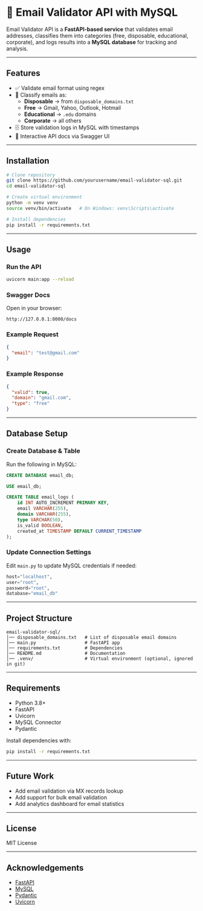 # 📧 Email Validator API with MySQL

Email Validator API is a **FastAPI-based service** that validates email addresses, classifies them into categories (free, disposable, educational, corporate), and logs results into a **MySQL database** for tracking and analysis.

---

## Features
- ✅ Validate email format using regex  
- 📂 Classify emails as:
  - **Disposable** → from `disposable_domains.txt`  
  - **Free** → Gmail, Yahoo, Outlook, Hotmail  
  - **Educational** → `.edu` domains  
  - **Corporate** → all others  
- 🗄️ Store validation logs in MySQL with timestamps  
- 🧩 Interactive API docs via Swagger UI  

---

## Installation
```bash
# Clone repository
git clone https://github.com/yourusername/email-validator-sql.git
cd email-validator-sql

# Create virtual environment
python -m venv venv
source venv/bin/activate   # On Windows: venv\Scripts\activate

# Install dependencies
pip install -r requirements.txt
```

---

## Usage

### Run the API
```bash
uvicorn main:app --reload
```

### Swagger Docs
Open in your browser:
```
http://127.0.0.1:8000/docs
```

### Example Request
```json
{
  "email": "test@gmail.com"
}
```

### Example Response
```json
{
  "valid": true,
  "domain": "gmail.com",
  "type": "free"
}
```

---

## Database Setup

### Create Database & Table
Run the following in MySQL:

```sql
CREATE DATABASE email_db;

USE email_db;

CREATE TABLE email_logs (
    id INT AUTO_INCREMENT PRIMARY KEY,
    email VARCHAR(255),
    domain VARCHAR(255),
    type VARCHAR(50),
    is_valid BOOLEAN,
    created_at TIMESTAMP DEFAULT CURRENT_TIMESTAMP
);
```

### Update Connection Settings
Edit `main.py` to update MySQL credentials if needed:
```python
host="localhost",
user="root",
password="root",
database="email_db"
```

---

## Project Structure
```
email-validator-sql/
│── disposable_domains.txt   # List of disposable email domains
│── main.py                  # FastAPI app
│── requirements.txt         # Dependencies
│── README.md                # Documentation
│── .venv/                   # Virtual environment (optional, ignored in git)
```

---

## Requirements
- Python 3.8+  
- FastAPI  
- Uvicorn  
- MySQL Connector  
- Pydantic  

Install dependencies with:
```bash
pip install -r requirements.txt
```

---

## Future Work
- Add email validation via MX records lookup  
- Add support for bulk email validation  
- Add analytics dashboard for email statistics  

---

## License
MIT License

---

## Acknowledgements
- [FastAPI](https://fastapi.tiangolo.com/)  
- [MySQL](https://www.mysql.com/)  
- [Pydantic](https://docs.pydantic.dev/)  
- [Uvicorn](https://www.uvicorn.org/)  
